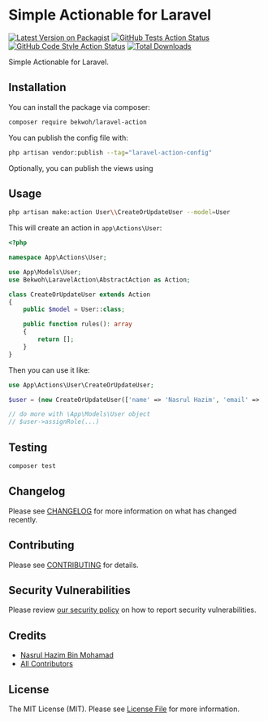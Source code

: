 # Simple Actionable for Laravel

[![Latest Version on Packagist](https://img.shields.io/packagist/v/bekwoh/laravel-action.svg?style=flat-square)](https://packagist.org/packages/bekwoh/laravel-action)
[![GitHub Tests Action Status](https://img.shields.io/github/workflow/status/bekwoh/laravel-action/run-tests?label=tests)](https://github.com/bekwoh/laravel-action/actions?query=workflow%3Arun-tests+branch%3Amain)
[![GitHub Code Style Action Status](https://img.shields.io/github/workflow/status/bekwoh/laravel-action/Fix%20PHP%20code%20style%20issues?label=code%20style)](https://github.com/bekwoh/laravel-action/actions?query=workflow%3A"Fix+PHP+code+style+issues"+branch%3Amain)
[![Total Downloads](https://img.shields.io/packagist/dt/bekwoh/laravel-action.svg?style=flat-square)](https://packagist.org/packages/bekwoh/laravel-action)

Simple Actionable for Laravel.

## Installation

You can install the package via composer:

```bash
composer require bekwoh/laravel-action
```

You can publish the config file with:

```bash
php artisan vendor:publish --tag="laravel-action-config"
```

Optionally, you can publish the views using

## Usage

```bash 
php artisan make:action User\\CreateOrUpdateUser --model=User
```

This will create an action in `app\Actions\User`:

```php 
<?php

namespace App\Actions\User;

use App\Models\User;
use Bekwoh\LaravelAction\AbstractAction as Action;

class CreateOrUpdateUser extends Action
{
    public $model = User::class;

    public function rules(): array
    {
        return [];
    }
}
```

Then you can use it like:

```php 
use App\Actions\User\CreateOrUpdateUser;

$user = (new CreateOrUpdateUser(['name' => 'Nasrul Hazim', 'email' => 'nasrul@work.com']));

// do more with \App\Models\User object
// $user->assignRole(...)
```

## Testing

```bash
composer test
```

## Changelog

Please see [CHANGELOG](CHANGELOG.md) for more information on what has changed recently.

## Contributing

Please see [CONTRIBUTING](CONTRIBUTING.md) for details.

## Security Vulnerabilities

Please review [our security policy](../../security/policy) on how to report security vulnerabilities.

## Credits

- [Nasrul Hazim Bin Mohamad](https://github.com/nasrulhazim)
- [All Contributors](../../contributors)

## License

The MIT License (MIT). Please see [License File](LICENSE.md) for more information.
